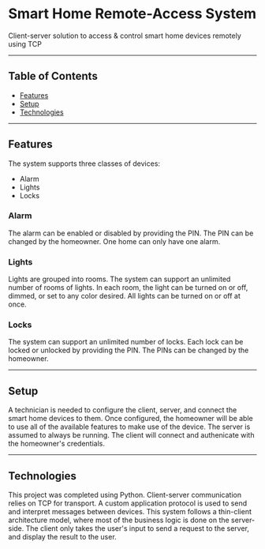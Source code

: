 # Smart Home Remote-Access System
Client-server solution to access & control smart home devices remotely using TCP
***
## Table of Contents
* [Features](#features)
* [Setup](#setup)
* [Technologies](#technologies)
***
## Features
The system supports three classes of devices:
* Alarm
* Lights
* Locks
### Alarm
The alarm can be enabled or disabled by providing the PIN. The PIN can be changed by the homeowner. One home can only have one alarm.
### Lights
Lights are grouped into rooms. The system can support an unlimited number of rooms of lights. In each room, the light can be turned on or off, dimmed, or set to any color desired. All lights can be turned on or off at once.
### Locks
The system can support an unlimited number of locks. Each lock can be locked or unlocked by providing the PIN. The PINs can be changed by the homeowner.
***
## Setup
A technician is needed to configure the client, server, and connect the smart home devices to them. Once configured, the homeowner will be able to use all of the available features to make use of the device. The server is assumed to always be running. The client will connect and authenicate with the homeowner's credentials.
***
## Technologies 
This project was completed using Python. Client-server communication relies on TCP for transport. A custom application protocol is used to send and interpret messages between devices. This system follows a thin-client architecture model, where most of the business logic is done on the server-side. The client only takes the user's input to send a request to the server, and display the result to the user. 
